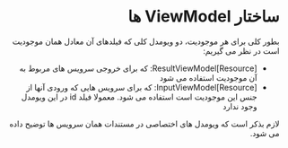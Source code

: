 <div dir="rtl" align="right">

# ساختار ViewModel ها

بطور کلی برای هر موجودیت، دو ویومدل کلی که فیلدهای آن معادل همان موجودیت است در نظر می گیریم:
- [Resource]ResultViewModel: که برای خروجی سرویس های مربوط به آن موجودیت استفاده می شود
- [Resource]InputViewModel: که برای سرویس هایی که ورودی آنها از جنس این موجودیت است استفاده می شود. معمولا فیلد id در این ویومدل وجود ندارد

لازم بذکر است که ویومدل های اختصاصی در مستندات همان سرویس ها توضیح داده می شود.